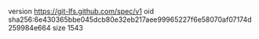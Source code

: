 version https://git-lfs.github.com/spec/v1
oid sha256:6e430365bbe045dcb80e32eb217aee99965227f6e58070af07174d259984e664
size 1543
